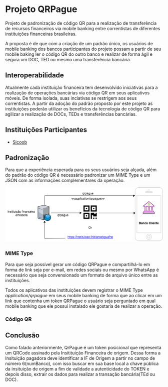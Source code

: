 # Projeto QRPague

Projeto de padronização de código QR para a realização de transferência de recursos financeiros via mobile banking entre correntistas de diferentes instituições financeiras brasileiras.

A proposta é de que com a criação de um padrão único, os usuários de mobile banking dos bancos participantes do projeto possam a partir de seu mobile baking ler o código QR do outro banco e realizar de forma ágil e segura um DOC, TED ou mesmo uma transferência bancária.

## Interoperabilidade

Atualmente cada instituição financeira tem desenvolvido iniciativas para a realização de operações bancárias via código QR em seus aplicativos móveis. De forma isolada, suas inciativas se restrigem aos seus correntistas. A partir da adoção do padrão proposto por este projeto as instituições poderão utilizar os benefícios da tecnologia de código QR para agilizar a realização de DOCs, TEDs e transferências bancárias.

## Instituições Participantes

* [Sicoob](http://www.sicoob.com.br)

## Padronização

Para que a experiência esperada para os seus usuários seja alçada, além do padrão do código QR é necessário padronizar um MIME Type e um JSON com as informações complementares da operação.

![alt text](https://github.com/marcioamr/qrpague/blob/master/imagens/QRPague.png?raw=true)

### MIME Type

Para que seja possível gerar um código QRPague e compartilhá-lo em forma de link seja por e-mail, em redes sociais ou mesmo por WhatsApp é necessário que seja convensionado um formato de arquivo único entre as instituições.

Todos os aplicativos das instituições devem registrar o MIME Type *application/qrpague* em seus mobile banking de forma que ao clicar em um link que contenha um token QRPague o usuário seja perguntado em qual mobile banking que ele possui instalado ele gostaria de realizar a operação.

### Código QR

## Conclusão
  Como falado anteriormente, QrPague é um token posicional que representa um QRCode assinado pela Insitituição Financeira de origem. Dessa forma a Insituição pagadora deve identificar a IF de Origem a partir no campo de número 6(numBanco), com isso buscar em sua base local a chave pública da insituição de origem a fim de validade a autenticidade do TOKEN e depois disso, extrair os dados para realizar a transação bancária(TEd ou DOC).


